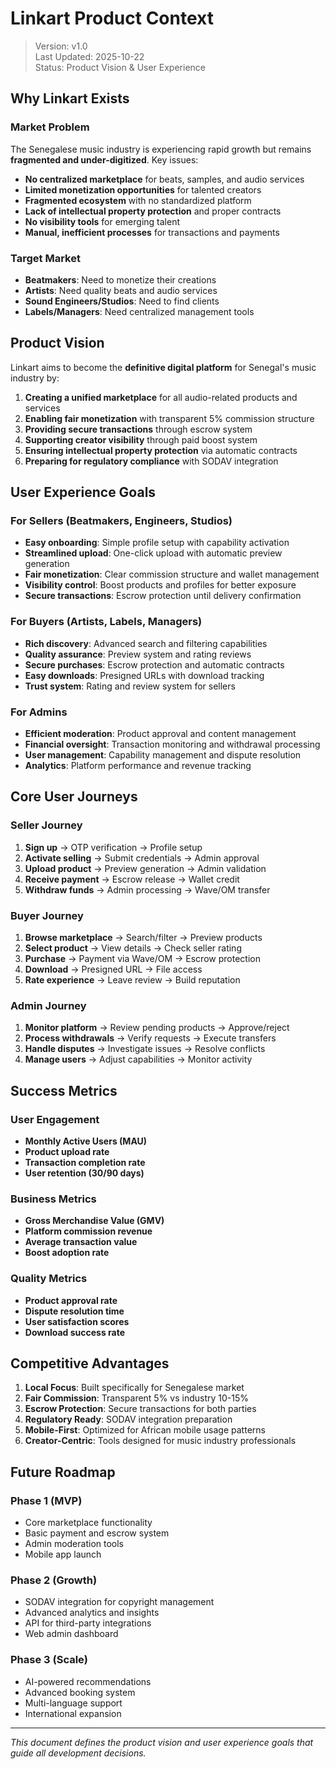 # Linkart Product Context

> Version: v1.0  
> Last Updated: 2025-10-22  
> Status: Product Vision & User Experience

## Why Linkart Exists

### Market Problem

The Senegalese music industry is experiencing rapid growth but remains **fragmented and
under-digitized**. Key issues:

- **No centralized marketplace** for beats, samples, and audio services
- **Limited monetization opportunities** for talented creators
- **Fragmented ecosystem** with no standardized platform
- **Lack of intellectual property protection** and proper contracts
- **No visibility tools** for emerging talent
- **Manual, inefficient processes** for transactions and payments

### Target Market

- **Beatmakers**: Need to monetize their creations
- **Artists**: Need quality beats and audio services
- **Sound Engineers/Studios**: Need to find clients
- **Labels/Managers**: Need centralized management tools

## Product Vision

Linkart aims to become the **definitive digital platform** for Senegal's music industry by:

1. **Creating a unified marketplace** for all audio-related products and services
2. **Enabling fair monetization** with transparent 5% commission structure
3. **Providing secure transactions** through escrow system
4. **Supporting creator visibility** through paid boost system
5. **Ensuring intellectual property protection** via automatic contracts
6. **Preparing for regulatory compliance** with SODAV integration

## User Experience Goals

### For Sellers (Beatmakers, Engineers, Studios)

- **Easy onboarding**: Simple profile setup with capability activation
- **Streamlined upload**: One-click upload with automatic preview generation
- **Fair monetization**: Clear commission structure and wallet management
- **Visibility control**: Boost products and profiles for better exposure
- **Secure transactions**: Escrow protection until delivery confirmation

### For Buyers (Artists, Labels, Managers)

- **Rich discovery**: Advanced search and filtering capabilities
- **Quality assurance**: Preview system and rating reviews
- **Secure purchases**: Escrow protection and automatic contracts
- **Easy downloads**: Presigned URLs with download tracking
- **Trust system**: Rating and review system for sellers

### For Admins

- **Efficient moderation**: Product approval and content management
- **Financial oversight**: Transaction monitoring and withdrawal processing
- **User management**: Capability management and dispute resolution
- **Analytics**: Platform performance and revenue tracking

## Core User Journeys

### Seller Journey

1. **Sign up** → OTP verification → Profile setup
2. **Activate selling** → Submit credentials → Admin approval
3. **Upload product** → Preview generation → Admin validation
4. **Receive payment** → Escrow release → Wallet credit
5. **Withdraw funds** → Admin processing → Wave/OM transfer

### Buyer Journey

1. **Browse marketplace** → Search/filter → Preview products
2. **Select product** → View details → Check seller rating
3. **Purchase** → Payment via Wave/OM → Escrow protection
4. **Download** → Presigned URL → File access
5. **Rate experience** → Leave review → Build reputation

### Admin Journey

1. **Monitor platform** → Review pending products → Approve/reject
2. **Process withdrawals** → Verify requests → Execute transfers
3. **Handle disputes** → Investigate issues → Resolve conflicts
4. **Manage users** → Adjust capabilities → Monitor activity

## Success Metrics

### User Engagement

- **Monthly Active Users (MAU)**
- **Product upload rate**
- **Transaction completion rate**
- **User retention (30/90 days)**

### Business Metrics

- **Gross Merchandise Value (GMV)**
- **Platform commission revenue**
- **Average transaction value**
- **Boost adoption rate**

### Quality Metrics

- **Product approval rate**
- **Dispute resolution time**
- **User satisfaction scores**
- **Download success rate**

## Competitive Advantages

1. **Local Focus**: Built specifically for Senegalese market
2. **Fair Commission**: Transparent 5% vs industry 10-15%
3. **Escrow Protection**: Secure transactions for both parties
4. **Regulatory Ready**: SODAV integration preparation
5. **Mobile-First**: Optimized for African mobile usage patterns
6. **Creator-Centric**: Tools designed for music industry professionals

## Future Roadmap

### Phase 1 (MVP)

- Core marketplace functionality
- Basic payment and escrow system
- Admin moderation tools
- Mobile app launch

### Phase 2 (Growth)

- SODAV integration for copyright management
- Advanced analytics and insights
- API for third-party integrations
- Web admin dashboard

### Phase 3 (Scale)

- AI-powered recommendations
- Advanced booking system
- Multi-language support
- International expansion

---

_This document defines the product vision and user experience goals that guide all development
decisions._
